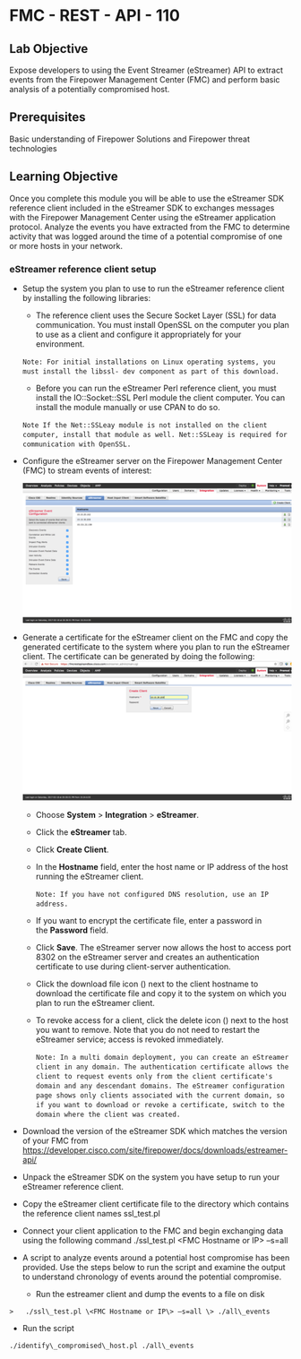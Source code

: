 # FMC - REST - API - 110

## Lab Objective


Expose developers to using the Event Streamer (eStreamer) API to extract events
from the Firepower Management Center (FMC) and perform basic analysis of a
potentially compromised host.

## Prerequisites
Basic understanding of Firepower Solutions and Firepower threat technologies

## Learning Objective
Once you complete this module you will be able to use the eStreamer SDK
reference client included in the eStreamer SDK to exchanges messages with the
Firepower Management Center using the eStreamer application protocol. Analyze
the events you have extracted from the FMC to determine activity that was logged
around the time of a potential compromise of one or more hosts in your network.

### eStreamer reference client setup

* Setup the system you plan to use to run the eStreamer reference client by installing the following libraries:

    * The reference client uses the Secure Socket Layer (SSL) for data communication. You must install OpenSSL on the computer you plan to use as a client and configure it appropriately for your environment.

    `Note: For initial installations on Linux operating systems, you must install the libssl- dev component as part of this download.`

    * Before you can run the eStreamer Perl reference client, you must install the IO::Socket::SSL Perl module the client computer. You can install the module manually or use CPAN to do so.

    `Note If the Net::SSLeay module is not installed on the client computer, install that module as well. Net::SSLeay is required for communication with OpenSSL.`

* Configure the eStreamer server on the Firepower Management Center (FMC) to stream events of interest:

    ![](/labs/firepower-restapi-110/assets/images/exp01.png)

* Generate a certificate for the eStreamer client on the FMC and copy the generated certificate to the system where you plan to run the eStreamer client. The certificate can be generated by doing the following:
![](/labs/firepower-restapi-110/assets/images/exp02.png)

  * Choose **System** \> **Integration** \> **eStreamer**.
  * Click the **eStreamer** tab.
  * Click **Create Client**.
  * In the **Hostname** field, enter the host name or IP address of the host
    running the eStreamer client.

    `Note: If you have not configured DNS resolution, use an IP address.`
  * If you want to encrypt the certificate file, enter a password in
    the **Password** field.

  * Click **Save**. The eStreamer server now allows the host to access port 8302
    on the eStreamer server and creates an authentication certificate to use
    during client-server authentication.

  * Click the download file icon () next to the client hostname to download the
    certificate file and copy it to the system on which you plan to run the
    eStreamer client.

  * To revoke access for a client, click the delete icon () next to the host you
    want to remove. Note that you do not need to restart the eStreamer service;
    access is revoked immediately.

    `Note: In a multi domain deployment, you can create an eStreamer client in any domain. The authentication certificate allows the client to request events only from the client certificate's domain and any descendant domains. The eStreamer configuration page shows only clients associated with the current domain, so if you want to download or revoke a certificate, switch to the domain where the client was created.`

* Download the version of the eStreamer SDK which matches the version of your FMC from <https://developer.cisco.com/site/firepower/docs/downloads/estreamer-api/>

* Unpack the eStreamer SDK on the system you have setup to run your eStreamer reference client.

* Copy the eStreamer client certificate file to the directory which contains the reference client names ssl\_test.pl

* Connect your client application to the FMC and begin exchanging data using the following command ./ssl\_test.pl \<FMC Hostname or IP\> –s=all

* A script to analyze events around a potential host compromise has been provided. Use the steps below to run the script and examine the output to understand chronology of events around the potential compromise.

  * Run the estreamer client and dump the events to a file on disk
```shell
>   ./ssl\_test.pl \<FMC Hostname or IP\> –s=all \> ./all\_events
```
  * Run the script
``` shell
./identify\_compromised\_host.pl ./all\_events
```

